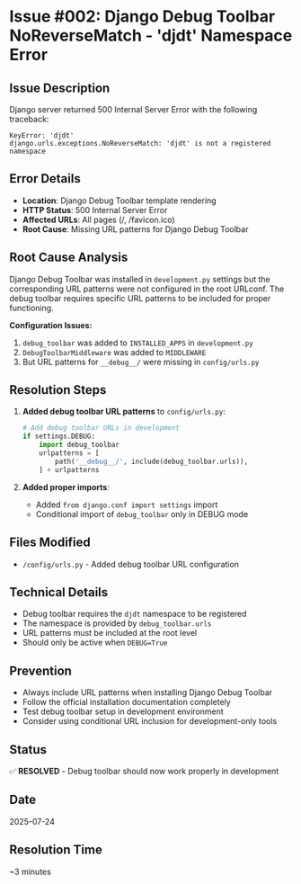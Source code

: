 # Issue #002: Django Debug Toolbar NoReverseMatch - 'djdt' Namespace Error

## Issue Description
Django server returned 500 Internal Server Error with the following traceback:
```
KeyError: 'djdt'
django.urls.exceptions.NoReverseMatch: 'djdt' is not a registered namespace
```

## Error Details
- **Location**: Django Debug Toolbar template rendering
- **HTTP Status**: 500 Internal Server Error
- **Affected URLs**: All pages (/, /favicon.ico)
- **Root Cause**: Missing URL patterns for Django Debug Toolbar

## Root Cause Analysis
Django Debug Toolbar was installed in `development.py` settings but the corresponding URL patterns were not configured in the root URLconf. The debug toolbar requires specific URL patterns to be included for proper functioning.

**Configuration Issues:**
1. `debug_toolbar` was added to `INSTALLED_APPS` in `development.py`
2. `DebugToolbarMiddleware` was added to `MIDDLEWARE`
3. But URL patterns for `__debug__/` were missing in `config/urls.py`

## Resolution Steps
1. **Added debug toolbar URL patterns** to `config/urls.py`:
   ```python
   # Add debug toolbar URLs in development
   if settings.DEBUG:
       import debug_toolbar
       urlpatterns = [
           path('__debug__/', include(debug_toolbar.urls)),
       ] + urlpatterns
   ```

2. **Added proper imports**:
   - Added `from django.conf import settings` import
   - Conditional import of `debug_toolbar` only in DEBUG mode

## Files Modified
- `/config/urls.py` - Added debug toolbar URL configuration

## Technical Details
- Debug toolbar requires the `djdt` namespace to be registered
- The namespace is provided by `debug_toolbar.urls`
- URL patterns must be included at the root level
- Should only be active when `DEBUG=True`

## Prevention
- Always include URL patterns when installing Django Debug Toolbar
- Follow the official installation documentation completely
- Test debug toolbar setup in development environment
- Consider using conditional URL inclusion for development-only tools

## Status
✅ **RESOLVED** - Debug toolbar should now work properly in development

## Date
2025-07-24

## Resolution Time
~3 minutes